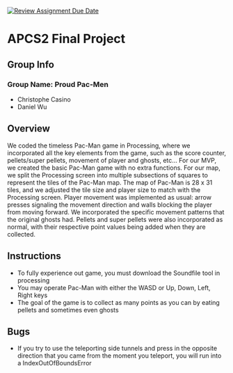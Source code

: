 [![Review Assignment Due Date](https://classroom.github.com/assets/deadline-readme-button-24ddc0f5d75046c5622901739e7c5dd533143b0c8e959d652212380cedb1ea36.svg)](https://classroom.github.com/a/syDSSnTt)
# APCS2 Final Project

## Group Info
### Group Name: Proud Pac-Men
- Christophe Casino
- Daniel Wu
## Overview
We coded the timeless Pac-Man game in Processing, where we incorporated all the key elements from the game, such as the score counter, pellets/super pellets, movement of player and ghosts, etc… For our MVP, we created the basic Pac-Man game with no extra functions. For our map, we split the Processing screen into multiple subsections of squares to represent the tiles of the Pac-Man map. The map of Pac-Man is 28 x 31 tiles, and we adjusted the tile size and player size to match with the Processing screen. Player movement was implemented as usual: arrow presses signaling the movement direction and walls blocking the player from moving forward. We incorporated the specific movement patterns that the original ghosts had. Pellets and super pellets were also incorporated as normal, with their respective point values being added when they are collected.
## Instructions
- To fully experience out game, you must download the Soundfile tool in processing
- You may operate Pac-Man with either the WASD or Up, Down, Left, Right keys
- The goal of the game is to collect as many points as you can by eating pellets and sometimes even ghosts
## Bugs
- If you try to use the teleporting side tunnels and press in the opposite direction that you came from the moment you teleport, you will run into a IndexOutOfBoundsError
